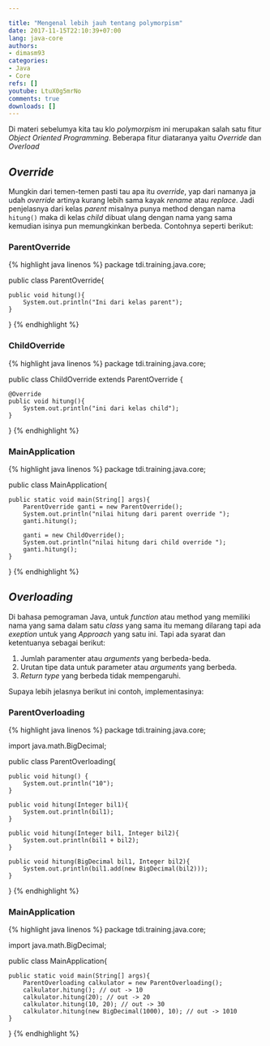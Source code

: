 ```yaml
---

title: "Mengenal lebih jauh tentang polymorpism"
date: 2017-11-15T22:10:39+07:00
lang: java-core
authors:
- dimasm93
categories:
- Java
- Core
refs: []
youtube: LtuX0g5mrNo
comments: true
downloads: []
---
```


Di materi sebelumya kita tau klo _polymorpism_ ini merupakan salah satu fitur _Object Oriented Programming_. Beberapa fitur diataranya yaitu _Override_ dan _Overload_

<!--more-->

## _Override_

Mungkin dari temen-temen pasti tau apa itu _override_, yap dari namanya ja udah _override_ artinya kurang lebih sama kayak _rename_ atau _replace_. Jadi penjelasnya dari kelas _parent_ misalnya punya method dengan nama `hitung()` maka di kelas _child_ dibuat ulang dengan nama yang sama kemudian isinya pun memungkinkan berbeda. Contohnya seperti berikut:

### ParentOverride

{% highlight java linenos %}
package tdi.training.java.core;

public class ParentOverride{

    public void hitung(){
        System.out.println("Ini dari kelas parent");
    }
}
{% endhighlight %}

### ChildOverride

{% highlight java linenos %}
package tdi.training.java.core;

public class ChildOverride extends ParentOverride {

    @Override
    public void hitung(){
        System.out.println("ini dari kelas child");
    }
}
{% endhighlight %}

### MainApplication

{% highlight java linenos %}
package tdi.training.java.core;

public class MainApplication{

    public static void main(String[] args){
        ParentOverride ganti = new ParentOverride();
        System.out.println("nilai hitung dari parent override ");
        ganti.hitung();

        ganti = new ChildOverride();
        System.out.println("nilai hitung dari child override ");
        ganti.hitung();
    }
}
{% endhighlight %}

## _Overloading_

Di bahasa pemograman Java, untuk _function_ atau method yang memiliki nama yang sama dalam satu _class_ yang sama itu memang dilarang tapi ada _exeption_ untuk yang _Approach_ yang satu ini. Tapi ada syarat dan ketentuanya sebagai berikut:

1. Jumlah paramenter atau _arguments_ yang berbeda-beda.
2. Urutan tipe data untuk parameter atau _arguments_ yang berbeda.
3. _Return type_ yang berbeda tidak mempengaruhi.

Supaya lebih jelasnya berikut ini contoh, implementasinya:

### ParentOverloading

{% highlight java linenos %}
package tdi.training.java.core;

import java.math.BigDecimal;

public class ParentOverloading{

    public void hitung() {
        System.out.println("10");
    }

    public void hitung(Integer bil1){
        System.out.println(bil1);
    }

    public void hitung(Integer bil1, Integer bil2){
        System.out.println(bil1 + bil2);
    }

    public void hitung(BigDecimal bil1, Integer bil2){
        System.out.println(bil1.add(new BigDecimal(bil2)));
    }
}
{% endhighlight %}

### MainApplication

{% highlight java linenos %}
package tdi.training.java.core;

import java.math.BigDecimal;

public class MainApplication{

    public static void main(String[] args){
        ParentOverloading calkulator = new ParentOverloading();
        calkulator.hitung(); // out -> 10
        calkulator.hitung(20); // out -> 20
        calkulator.hitung(10, 20); // out -> 30
        calkulator.hitung(new BigDecimal(1000), 10); // out -> 1010
    }
}
{% endhighlight %}